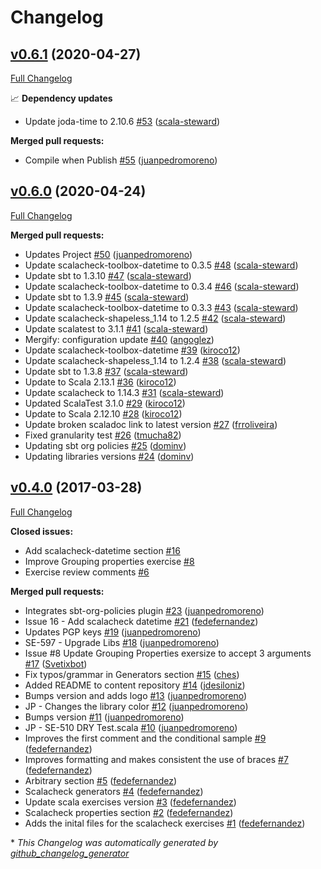 # Changelog

## [v0.6.1](https://github.com/scala-exercises/exercises-scalacheck/tree/v0.6.1) (2020-04-27)

[Full Changelog](https://github.com/scala-exercises/exercises-scalacheck/compare/v0.6.0...v0.6.1)

📈 **Dependency updates**

- Update joda-time to 2.10.6 [\#53](https://github.com/scala-exercises/exercises-scalacheck/pull/53) ([scala-steward](https://github.com/scala-steward))

**Merged pull requests:**

- Compile when Publish [\#55](https://github.com/scala-exercises/exercises-scalacheck/pull/55) ([juanpedromoreno](https://github.com/juanpedromoreno))

## [v0.6.0](https://github.com/scala-exercises/exercises-scalacheck/tree/v0.6.0) (2020-04-24)

[Full Changelog](https://github.com/scala-exercises/exercises-scalacheck/compare/v0.4.0...v0.6.0)

**Merged pull requests:**

- Updates Project [\#50](https://github.com/scala-exercises/exercises-scalacheck/pull/50) ([juanpedromoreno](https://github.com/juanpedromoreno))
- Update scalacheck-toolbox-datetime to 0.3.5 [\#48](https://github.com/scala-exercises/exercises-scalacheck/pull/48) ([scala-steward](https://github.com/scala-steward))
- Update sbt to 1.3.10 [\#47](https://github.com/scala-exercises/exercises-scalacheck/pull/47) ([scala-steward](https://github.com/scala-steward))
- Update scalacheck-toolbox-datetime to 0.3.4 [\#46](https://github.com/scala-exercises/exercises-scalacheck/pull/46) ([scala-steward](https://github.com/scala-steward))
- Update sbt to 1.3.9 [\#45](https://github.com/scala-exercises/exercises-scalacheck/pull/45) ([scala-steward](https://github.com/scala-steward))
- Update scalacheck-toolbox-datetime to 0.3.3 [\#43](https://github.com/scala-exercises/exercises-scalacheck/pull/43) ([scala-steward](https://github.com/scala-steward))
- Update scalacheck-shapeless\_1.14 to 1.2.5 [\#42](https://github.com/scala-exercises/exercises-scalacheck/pull/42) ([scala-steward](https://github.com/scala-steward))
- Update scalatest to 3.1.1 [\#41](https://github.com/scala-exercises/exercises-scalacheck/pull/41) ([scala-steward](https://github.com/scala-steward))
- Mergify: configuration update [\#40](https://github.com/scala-exercises/exercises-scalacheck/pull/40) ([angoglez](https://github.com/angoglez))
- Update scalacheck-toolbox-datetime [\#39](https://github.com/scala-exercises/exercises-scalacheck/pull/39) ([kiroco12](https://github.com/kiroco12))
- Update scalacheck-shapeless\_1.14 to 1.2.4 [\#38](https://github.com/scala-exercises/exercises-scalacheck/pull/38) ([scala-steward](https://github.com/scala-steward))
- Update sbt to 1.3.8 [\#37](https://github.com/scala-exercises/exercises-scalacheck/pull/37) ([scala-steward](https://github.com/scala-steward))
- Update to Scala 2.13.1 [\#36](https://github.com/scala-exercises/exercises-scalacheck/pull/36) ([kiroco12](https://github.com/kiroco12))
- Update scalacheck to 1.14.3 [\#31](https://github.com/scala-exercises/exercises-scalacheck/pull/31) ([scala-steward](https://github.com/scala-steward))
- Updated ScalaTest 3.1.0 [\#29](https://github.com/scala-exercises/exercises-scalacheck/pull/29) ([kiroco12](https://github.com/kiroco12))
- Update to Scala 2.12.10 [\#28](https://github.com/scala-exercises/exercises-scalacheck/pull/28) ([kiroco12](https://github.com/kiroco12))
- Update broken scaladoc link to latest version [\#27](https://github.com/scala-exercises/exercises-scalacheck/pull/27) ([frroliveira](https://github.com/frroliveira))
- Fixed granularity test [\#26](https://github.com/scala-exercises/exercises-scalacheck/pull/26) ([tmucha82](https://github.com/tmucha82))
- Updating sbt org policies [\#25](https://github.com/scala-exercises/exercises-scalacheck/pull/25) ([dominv](https://github.com/dominv))
- Updating libraries versions [\#24](https://github.com/scala-exercises/exercises-scalacheck/pull/24) ([dominv](https://github.com/dominv))

## [v0.4.0](https://github.com/scala-exercises/exercises-scalacheck/tree/v0.4.0) (2017-03-28)

[Full Changelog](https://github.com/scala-exercises/exercises-scalacheck/compare/5b762ff3623a09fa52016f3d989836335030d370...v0.4.0)

**Closed issues:**

- Add scalacheck-datetime section [\#16](https://github.com/scala-exercises/exercises-scalacheck/issues/16)
- Improve Grouping properties exercise [\#8](https://github.com/scala-exercises/exercises-scalacheck/issues/8)
- Exercise review comments [\#6](https://github.com/scala-exercises/exercises-scalacheck/issues/6)

**Merged pull requests:**

- Integrates sbt-org-policies plugin [\#23](https://github.com/scala-exercises/exercises-scalacheck/pull/23) ([juanpedromoreno](https://github.com/juanpedromoreno))
- Issue 16 - Add scalacheck datetime [\#21](https://github.com/scala-exercises/exercises-scalacheck/pull/21) ([fedefernandez](https://github.com/fedefernandez))
- Updates PGP keys [\#19](https://github.com/scala-exercises/exercises-scalacheck/pull/19) ([juanpedromoreno](https://github.com/juanpedromoreno))
- SE-597 - Upgrade Libs [\#18](https://github.com/scala-exercises/exercises-scalacheck/pull/18) ([juanpedromoreno](https://github.com/juanpedromoreno))
- Issue \#8 Update Grouping Properties exersize to accept 3 arguments [\#17](https://github.com/scala-exercises/exercises-scalacheck/pull/17) ([Svetixbot](https://github.com/Svetixbot))
- Fix typos/grammar in Generators section [\#15](https://github.com/scala-exercises/exercises-scalacheck/pull/15) ([ches](https://github.com/ches))
- Added README to content repository [\#14](https://github.com/scala-exercises/exercises-scalacheck/pull/14) ([jdesiloniz](https://github.com/jdesiloniz))
- Bumps version and adds logo [\#13](https://github.com/scala-exercises/exercises-scalacheck/pull/13) ([juanpedromoreno](https://github.com/juanpedromoreno))
- JP - Changes the library color [\#12](https://github.com/scala-exercises/exercises-scalacheck/pull/12) ([juanpedromoreno](https://github.com/juanpedromoreno))
- Bumps version [\#11](https://github.com/scala-exercises/exercises-scalacheck/pull/11) ([juanpedromoreno](https://github.com/juanpedromoreno))
- JP - SE-510 DRY Test.scala [\#10](https://github.com/scala-exercises/exercises-scalacheck/pull/10) ([juanpedromoreno](https://github.com/juanpedromoreno))
- Improves the first comment and the conditional sample [\#9](https://github.com/scala-exercises/exercises-scalacheck/pull/9) ([fedefernandez](https://github.com/fedefernandez))
- Improves formatting and makes consistent the use of braces [\#7](https://github.com/scala-exercises/exercises-scalacheck/pull/7) ([fedefernandez](https://github.com/fedefernandez))
- Arbitrary section [\#5](https://github.com/scala-exercises/exercises-scalacheck/pull/5) ([fedefernandez](https://github.com/fedefernandez))
- Scalacheck generators [\#4](https://github.com/scala-exercises/exercises-scalacheck/pull/4) ([fedefernandez](https://github.com/fedefernandez))
- Update scala exercises version [\#3](https://github.com/scala-exercises/exercises-scalacheck/pull/3) ([fedefernandez](https://github.com/fedefernandez))
- Scalacheck properties section [\#2](https://github.com/scala-exercises/exercises-scalacheck/pull/2) ([fedefernandez](https://github.com/fedefernandez))
- Adds the inital files for the scalacheck exercises [\#1](https://github.com/scala-exercises/exercises-scalacheck/pull/1) ([fedefernandez](https://github.com/fedefernandez))



\* *This Changelog was automatically generated by [github_changelog_generator](https://github.com/github-changelog-generator/github-changelog-generator)*
